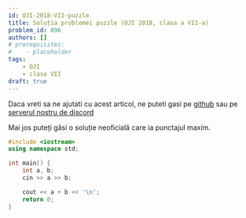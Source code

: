 ```yaml
---
id: OJI-2018-VII-puzzle
title: Soluția problemei puzzle (OJI 2018, clasa a VII-a)
problem_id: 896
authors: []
# prerequisites:
#    - placeholder
tags:
    - OJI
    - clasa VII
draft: true
---
```


Daca vreti sa ne ajutati cu acest articol, ne puteti gasi pe [github](https://github.com/roalgo-discord/arhiva-educationala) sau pe [serverul nostru de discord](https://discord.gg/vdDRSmg3fC)

Mai jos puteți găsi o soluție neoficială care ia punctajul maxim.

```cpp
#include <iostream>
using namespace std;

int main() {
    int a, b;
    cin >> a >> b;

    cout << a + b << '\n';
    return 0;
}
```
